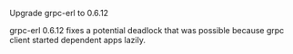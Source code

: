 Upgrade grpc-erl to 0.6.12

grpc-erl 0.6.12 fixes a potential deadlock that was possible because grpc client started dependent apps lazily.
